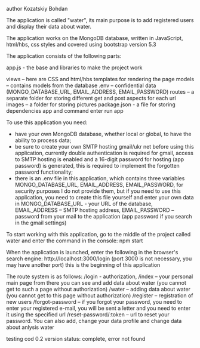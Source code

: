 author Kozatskiy Bohdan

The application is called "water", its main purpose is to add registered users and display their data about water.

The application works on the MongoDB database, written in JavaScript, html/hbs, css styles and covered using bootstrap version 5.3

The application consists of the following parts:

app.js - the base and libraries to make the project work

views – here are CSS and html/hbs templates for rendering the page
models – contains models from the database
.env – confidential data (MONGO_DATABASE_URL, EMAIL_ADDRESS, EMAIL_PASSWORD)
routes – a separate folder for storing different get and post aspects for each url
images – a folder for storing pictures
package.json - a file for storing dependencies app and command enter run app


To use this application you need:
- have your own MongoDB database, whether local or global, to have the ability to process data;
- be sure to create your own SMTP hosting gmail/ukr net before using this application, currently double authentication is required for gmail, access to SMTP hosting is enabled and a 16-digit password for hosting (app password) is generated, this is required to implement the forgotten password functionality;
- there is an .env file in this application, which contains three variables MONGO_DATABASE_URL, EMAIL_ADDRESS, EMAIL_PASSWORD, for security purposes I do not provide them, but if you need to use this application, you need to create this file yourself and enter your own data in MONGO_DATABASE_URL - your URL of the database, EMAIL_ADDRESS – SMTP hosting address, EMAIL_PASSWORD – password from your mail to the application (app password if you search in the gmail settings)

To start working with this application, go to the middle of the project called water and enter the command in the console: npm start

When the application is launched, enter the following in the browser's search engine:
http://localhost:3000/login (port 3000 is not necessary, you may have another port) this is the beginning of this application

The route system is as follows: 
/login - authorization,
/index – your personal main page from there you can see and add data about water (you cannot get to such a page without authorization)
/water – adding data about water (you cannot get to this page without authorization)
/register – registration of new users
/forgot-password – if you forgot your password, you need to enter your registered e-mail, you will be sent a letter and you need to enter it using the specified url
/reset-password/:token – url to reset your password.
You can also add, change your data profile and change data about anlysis water

testing cod 0.2 version
status: complete, error not found
